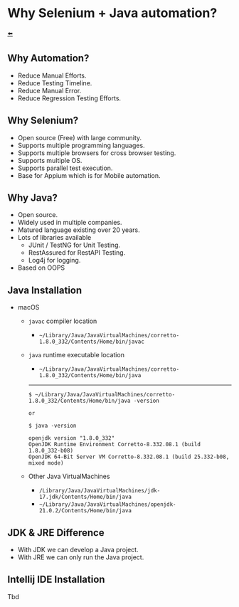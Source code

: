 # Why Selenium + Java automation?

[⬅️](../README.md)

## Why Automation?

- Reduce Manual Efforts.
- Reduce Testing Timeline.
- Reduce Manual Error.
- Reduce Regression Testing Efforts.

## Why Selenium?

- Open source (Free) with large community.
- Supports multiple programming languages.
- Supports multiple browsers for cross browser testing.
- Supports multiple OS.
- Supports parallel test execution.
- Base for Appium which is for Mobile automation.

## Why Java?

- Open source.
- Widely used in multiple companies.
- Matured language existing over 20 years.
- Lots of libraries available
  - JUnit / TestNG for Unit Testing.
  - RestAssured for RestAPI Testing.
  - Log4j for logging.
- Based on OOPS

## Java Installation

- macOS

  - `javac` compiler location

    - `~/Library/Java/JavaVirtualMachines/corretto-1.8.0_332/Contents/Home/bin/javac`

  - `java` runtime executable location

    - `~/Library/Java/JavaVirtualMachines/corretto-1.8.0_332/Contents/Home/bin/java`

    ***

    ```shell
    $ ~/Library/Java/JavaVirtualMachines/corretto-1.8.0_332/Contents/Home/bin/java -version

    or

    $ java -version

    openjdk version "1.8.0_332"
    OpenJDK Runtime Environment Corretto-8.332.08.1 (build 1.8.0_332-b08)
    OpenJDK 64-Bit Server VM Corretto-8.332.08.1 (build 25.332-b08, mixed mode)
    ```

  - Other Java VirtualMachines
    - `/Library/Java/JavaVirtualMachines/jdk-17.jdk/Contents/Home/bin/java`
    - `~/Library/Java/JavaVirtualMachines/openjdk-21.0.2/Contents/Home/bin/java`

## JDK & JRE Difference

- With JDK we can develop a Java project.
- With JRE we can only run the Java project.

## Intellij IDE Installation

Tbd
